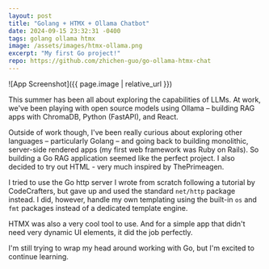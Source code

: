 ```yaml
---
layout: post
title: "Golang + HTMX + Ollama Chatbot"
date: 2024-09-15 23:32:31 -0400
tags: golang ollama htmx
image: /assets/images/htmx-ollama.png
excerpt: "My first Go project!"
repo: https://github.com/zhichen-guo/go-ollama-htmx-chat
---
```

![App Screenshot]({{ page.image | relative_url }})

This summer has been all about exploring the capabilities of LLMs. At work, we've been playing with open source models using Ollama – building RAG apps with ChromaDB, Python (FastAPI), and React.

Outside of work though, I've been really curious about exploring other languages – particularly Golang – and going back to building monolithic, server-side rendered apps (my first web framework was Ruby on Rails). So building a Go RAG application seemed like the perfect project. I also decided to try out HTML - very much inspired by ThePrimeagen.

I tried to use the Go http server I wrote from scratch following a tutorial by CodeCrafters, but gave up and used the standard `net/http` package instead. I did, however, handle my own templating using the built-in `os` and `fmt` packages instead of a dedicated template engine.

HTMX was also a very cool tool to use. And for a simple app that didn't need very dynamic UI elements, it did the job perfectly.

I'm still trying to wrap my head around working with Go, but I'm excited to continue learning.
